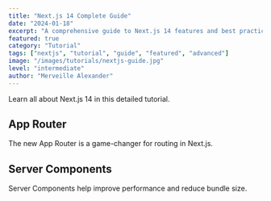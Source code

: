 ```yaml
---
title: "Next.js 14 Complete Guide"
date: "2024-01-18"
excerpt: "A comprehensive guide to Next.js 14 features and best practices."
featured: true
category: "Tutorial"
tags: ["nextjs", "tutorial", "guide", "featured", "advanced"]
image: "/images/tutorials/nextjs-guide.jpg"
level: "intermediate"
author: "Merveille Alexander"
---
```


Learn all about Next.js 14 in this detailed tutorial.

## App Router

The new App Router is a game-changer for routing in Next.js.

## Server Components

Server Components help improve performance and reduce bundle size.